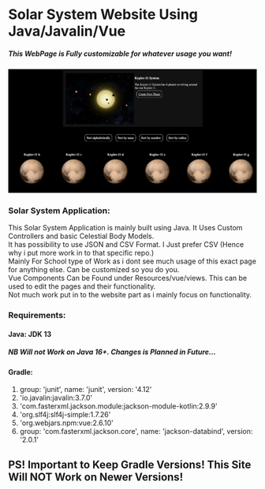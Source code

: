 # Solar System Website Using Java/Javalin/Vue
##### This WebPage is Fully customizable for whatever usage you want!
![Image Example](Screen.png)

### Solar System Application:
This Solar System Application is mainly built using Java. It Uses Custom Controllers and basic Celestial Body Models. <br />
It has possibility to use JSON and CSV Format. I Just prefer CSV (Hence why i put more work in to that specific repo.) <br />
Mainly For School type of Work as i dont see much usage of this exact page for anything else. Can be customized so you do you. <br />
Vue Components Can be Found under Resources/vue/views. This can be used to edit the pages and their functionality. <br />
Not much work put in to the website part as i mainly focus on functionality.

### Requirements:

#### Java: JDK 13

##### NB Will not Work on Java 16+. Changes is Planned in Future...

#### Gradle:
1. group: 'junit', name: 'junit', version: '4.12'
2. 'io.javalin:javalin:3.7.0'
3. 'com.fasterxml.jackson.module:jackson-module-kotlin:2.9.9'
4. 'org.slf4j:slf4j-simple:1.7.26'
5. 'org.webjars.npm:vue:2.6.10'
6. group: 'com.fasterxml.jackson.core', name: 'jackson-databind', version: '2.0.1'

## PS! Important to Keep Gradle Versions! This Site Will NOT Work on Newer Versions!
